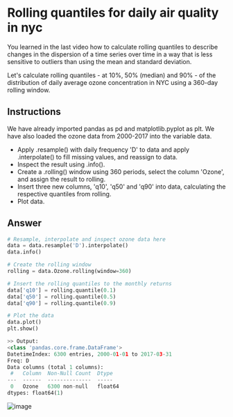 # Rolling quantiles for daily air quality in nyc
You learned in the last video how to calculate rolling quantiles to describe changes in the dispersion of a time series over time in a way that is less sensitive to outliers than using the mean and standard deviation.

Let's calculate rolling quantiles - at 10%, 50% (median) and 90% - of the distribution of daily average ozone concentration in NYC using a 360-day rolling window.

## Instructions
We have already imported pandas as pd and matplotlib.pyplot as plt. We have also loaded the ozone data from 2000-2017 into the variable data.

- Apply .resample() with daily frequency 'D' to data and apply .interpolate() to fill missing values, and reassign to data.
- Inspect the result using .info().
- Create a .rolling() window using 360 periods, select the column 'Ozone', and assign the result to rolling.
- Insert three new columns, 'q10', 'q50' and 'q90' into data, calculating the respective quantiles from rolling.
- Plot data.

## Answer
```py
# Resample, interpolate and inspect ozone data here
data = data.resample('D').interpolate()
data.info()

# Create the rolling window
rolling = data.Ozone.rolling(window=360)

# Insert the rolling quantiles to the monthly returns
data['q10'] = rolling.quantile(0.1)
data['q50'] = rolling.quantile(0.5)
data['q90'] = rolling.quantile(0.9)

# Plot the data
data.plot()
plt.show()
```
```py
>> Output:
<class 'pandas.core.frame.DataFrame'>
DatetimeIndex: 6300 entries, 2000-01-01 to 2017-03-31
Freq: D
Data columns (total 1 columns):
 #   Column  Non-Null Count  Dtype  
---  ------  --------------  -----  
 0   Ozone   6300 non-null   float64
dtypes: float64(1)
```

![image](https://user-images.githubusercontent.com/70928356/235016147-73847edc-336c-48fe-94d1-46d7df5adb09.png)
